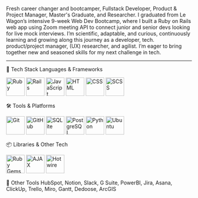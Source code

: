 Fresh career changer and bootcamper, Fullstack Developer, Product & Project Manager, Master's Graduate, and Researcher. I graduated from Le Wagon’s intensive 9-week Web Dev Bootcamp, where I built a Ruby on Rails web app using Zoom meeting API to connect junior and senior devs looking for live mock interviews. I’m scientific, adaptable, and curious, continuously learning and growing along this journey as a developer, tech. product/project manager, (UX) researcher, and agilist. I’m eager to bring together new and seasoned skills for my next challenge in tech.

---

🚀 Tech Stack
Languages & Frameworks
<p align="left"> <img src="https://cdn.jsdelivr.net/gh/devicons/devicon@latest/icons/ruby/ruby-original.svg" alt="Ruby" width="50" height="50"/> <img src="https://cdn.jsdelivr.net/gh/devicons/devicon@latest/icons/rails/rails-plain-wordmark.svg" alt="Rails" width="50" height="50"/> <img src="https://cdn.jsdelivr.net/gh/devicons/devicon/icons/javascript/javascript-plain.svg" alt="JavaScript" width="50" height="50"/> <img src="https://cdn.jsdelivr.net/gh/devicons/devicon/icons/html5/html5-plain.svg" alt="HTML" width="50" height="50"/> <img src="https://cdn.jsdelivr.net/gh/devicons/devicon/icons/css3/css3-plain.svg" alt="CSS" width="50" height="50"/> <img src="https://cdn.jsdelivr.net/gh/devicons/devicon/icons/sass/sass-original.svg" alt="SCSS" width="50" height="50"/> </p>

🛠️ Tools & Platforms
<p align="left"> <img src="https://cdn.jsdelivr.net/gh/devicons/devicon/icons/git/git-original.svg" alt="Git" width="50" height="50"/> <img src="https://cdn.jsdelivr.net/gh/devicons/devicon/icons/github/github-original.svg" alt="GitHub" width="50" height="50"/> <img src="https://cdn.jsdelivr.net/gh/devicons/devicon@latest/icons/sqlite/sqlite-original-wordmark.svg" alt="SQLite" width="50" height="50"/> <img src="https://cdn.jsdelivr.net/gh/devicons/devicon@latest/icons/postgresql/postgresql-original.svg" alt="PostgreSQL" width="50" height="50"/> <img src="https://cdn.jsdelivr.net/gh/devicons/devicon/icons/python/python-plain.svg" alt="Python" width="50" height="50"/> <img src="https://cdn.jsdelivr.net/gh/devicons/devicon@latest/icons/ubuntu/ubuntu-original.svg" alt="Ubuntu" width="50" height="50"/> </p>

📦 Libraries & Other Tech
<p align="left"> <img src="https://upload.wikimedia.org/wikipedia/commons/3/38/RubyGems-logo.svg" alt="Ruby Gems" width="50" height="50"/> <img src="https://upload.wikimedia.org/wikipedia/commons/a/a1/AJAX_logo_by_gengns.svg" alt="AJAX" width="50" height="50"/> <img src="https://upload.wikimedia.org/wikipedia/commons/e/ef/Hotwire_logo.svg" alt="Hotwire" width="50" height="50"/> </p>

📌 Other Tools
HubSpot, Notion, Slack, G Suite, PowerBI, Jira, Asana, ClickUp, Trello, Miro, Gantt, Dedoose, ArcGIS
